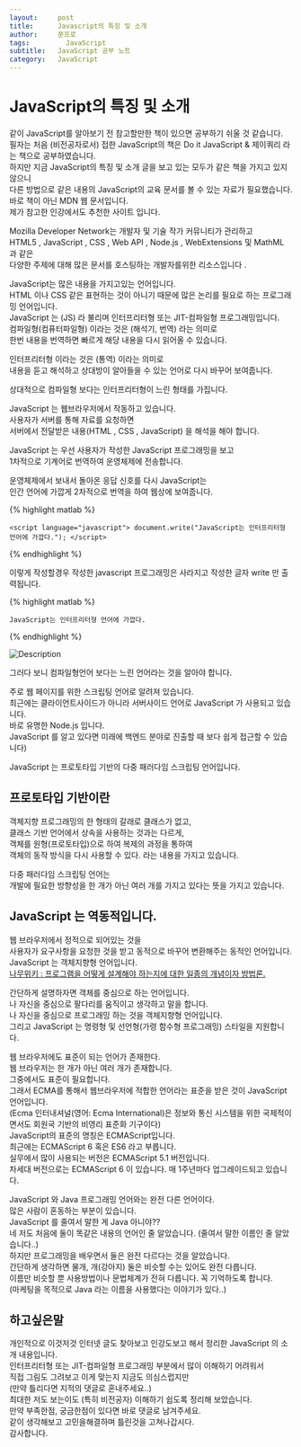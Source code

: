 ```yaml
---
layout:     post
title:      Javascript의 특징 및 소개
author:     쭌프로
tags: 		  JavaScript
subtitle:   JavaScript 공부 노트
category:   JavaScript
---
```

<!-- Start Writing Below in Markdown -->

# JavaScript의 특징 및 소개

<p>
  같이 JavaScript를 알아보기 전 참고할만한 책이 있으면 공부하기 쉬울 것 같습니다.<br/>
  필자는 처음 (비전공자로서) 접한 JavaScript의 책은 Do it JavaScript & 제이쿼리 라는 책으로 공부하였습니다.<br/>
  하지만 지금 JavaScript의 특징 및 소개 글을 보고 있는 모두가 같은 책을 가지고 있지 않으니<br/>
  다른 방법으로 같은 내용의 JavaScript의 교육 문서를 볼 수 있는 자료가 필요했습니다.<br/>
  바로 책이 아닌 MDN 웹 문서입니다.<br/>
  제가 참고한 인강에서도 추천한 사이트 입니다.
</p>

<p>
  Mozilla Developer Network는 개발자 및 기술 작가 커뮤니티가 관리하고 <br/>
  HTML5 , JavaScript , CSS , Web API , Node.js , WebExtensions 및 MathML 과 같은 <br/>
  다양한 주제에 대해 많은 문서를 호스팅하는 개발자를위한 리소스입니다 .
</p>

<p>
  JavaScript는 많은 내용을 가지고있는 언어입니다. <br/>
  HTML 이나 CSS 같은 표현하는 것이 아니기 때문에 많은 논리를 필요로 하는 프로그래밍 언어입니다. <br/>
  JavaScript 는 (JS) 라 불리며 인터프리터형 또는 JIT-컴파일형 프로그래밍입니다. <br/>
  컴파일형(컴퓨터파일형) 이라는 것은 (해석기, 번역) 라는 의미로 <br/>
  한번 내용을 번역하면 빠르게 해당 내용을 다시 읽어올 수 있습니다. <br/>
</p>

<p>
  인터프리터형 이라는 것은 (통역) 이라는 의미로 <br/>
  내용을 듣고 해석하고 상대방이 알아들을 수 있는 언어로 다시 바꾸어 보여줍니다.
</p>

<p>
  상대적으로 컴파일형 보다는 인터프리터형이 느린 형태를 가집니다.
</p>

<p>
  JavaScript 는 웹브라우저에서 작동하고 있습니다.<br/>
  사용자가 서버를 통해 자료를 요청하면 <br/>
  서버에서 전달받은 내용(HTML , CSS , JavaScript) 을 해석을 해야 합니다.
</p>

<p>
  JavaScript 는 우선 사용자가 작성한 JavaScript 프로그래밍을 보고 <br/>
  1차적으로 기계어로 번역하여 운영체제에 전송합니다.
</p>

<p>
  운영체제에서 보내서 돌아온 응답 신호를 다시 JavaScript는 <br/>
  인간 언어에 가깝게 2차적으로 번역을 하여 웹상에 보여줍니다.
</p>

{% highlight matlab %}

    <script language="javascript"> document.write("JavaScript는 인터프리터형 언어에 가깝다."); </script>
{% endhighlight %}

<p>
  이렇게 작성할경우 작성한 javascript 프로그래밍은 사라지고 작성한 글자 write 만 출력됩니다.
</p>

{% highlight matlab %}

    JavaScript는 인터프리터형 언어에 가깝다.
{% endhighlight %}

![Description](https://alalstjr.github.io/promotes.github.io/img/2018-08-22.png)

<p>
  그러다 보니 컴파일형언어 보다는 느린 언어라는 것을 알아야 합니다.
</p>

<p>
  주로 웹 페이지를 위한 스크립팅 언어로 알려져 있습니다. </br>
  최근에는 클라이언트사이드가 아니라 서버사이드 언어로 JavaScript 가 사용되고 있습니다. </br>
  바로 유명한 Node.js 입니다. </br>
  JavaScript 를 알고 있다면 미래에 백엔드 분야로 진출할 때 보다 쉽게 접근할 수 있습니다)
</p>

<p>
  JavaScript 는 프로토타입 기반의 다중 패러다임 스크립팅 언어입니다.
</p>

## 프로토타입 기반이란

<p>
  객체지향 프로그래밍의 한 형태의 갈래로 클래스가 없고, <br/>
  클래스 기반 언어에서 상속을 사용하는 것과는 다르게, <br/>
  객체를 원형(프로토타입)으로 하여 복제의 과정을 통하여 <br/>
  객체의 동작 방식을 다시 사용할 수 있다. 라는 내용을 가지고 있습니다.
</p>

<p>
  다중 패러다임 스크립팅 언어는 <br/>
  개발에 필요한 방향성을 한 개가 아닌 여러 개를 가지고 있다는 뜻을 가지고 있습니다.
</p>

## JavaScript 는 역동적입니다.
<p>
  웹 브라우저에서 정적으로 되어있는 것을 <br/>
  사용자가 요구사항을 요청한 것을 받고 동적으로 바꾸어 변환해주는 동적인 언어입니다. <br/>
  JavaScript 는 객체지향형 언어입니다. <br/>
  <a href="https://namu.wiki/w/%EA%B0%9D%EC%B2%B4%20%EC%A7%80%ED%96%A5%20%ED%94%84%EB%A1%9C%EA%B7%B8%EB%9E%98%EB%B0%8D">
    나무위키 : 프로그램을 어떻게 설계해야 하는지에 대한 일종의 개념이자 방법론.
  </a>
</p>

<p>
  간단하게 설명하자면 객체를 중심으로 하는 언어입니다. <br/>
  나 자신을 중심으로 팔다리를 움직이고 생각하고 말을 합니다. <br/>
  나 자신을 중심으로 프로그래밍 하는 것을 객체지향형 언어입니다. <br/>
  그리고 JavaScript 는 명령형 및 선언형(가령 함수형 프로그래밍) 스타일을 지원합니다.
</p>

<p>
  웹 브라우저에도 표준이 되는 언어가 존재한다. <br/>
  웹 브라우저는 한 개가 아닌 여러 개가 존재합니다. <br/>
  그중에서도 표준이 필요합니다. <br/>
  그래서 ECMA를 통해서 웹브라우저에 적합한 언어라는 표준을 받은 것이 JavaScript 언어입니다. <br/>
  (Ecma 인터내셔널(영어: Ecma International)은 정보와 통신 시스템을 위한 국제적이면서도 회원국 기반의 비영리 표준화 기구이다) <br/>
  JavaScript의 표준의 명칭은 ECMAScript입니다. <br/>
  최근에는 ECMAScript 6 혹은 ES6 라고 부릅니다. <br/>
  실무에서 많이 사용되는 버전은 ECMAScript 5.1 버전입니다. <br/>
  차세대 버전으로는 ECMAScript 6 이 있습니다. 매 1주년마다 업그레이드되고 있습니다.
</p>

<p>
  JavaScript 와 Java 프로그래밍 언어와는 완전 다른 언어이다. <br/>
  많은 사람이 혼동하는 부분이 있습니다. <br/>
  JavaScript 를 줄여서 말한 게 Java 아니야?? <br/>
  네 저도 처음에 둘이 똑같은 내용의 언어인 줄 알았습니다. (줄여서 말한 이름인 줄 알았습니다..) <br/>
  하지만 프로그래밍을 배우면서 둘은 완전 다르다는 것을 알았습니다. <br/>
  간단하게 생각하면 물개, 개(강아지) 둘은 비슷할 수는 있어도 완전 다릅니다. <br/>
  이름만 비슷할 뿐 사용방법이나 문법체계가 전혀 다릅니다. 꼭 기억하도록 합니다. <br/>
  (마케팅을 목적으로 Java 라는 이름을 사용했다는 이야기가 있다..)
</p>

## 하고싶은말

<p>
  개인적으로 이것저것 인터넷 글도 찾아보고 인강도보고 해서 정리한 JavaScript 의 소개 내용입니다. <br/>
  인터프리터형 또는 JIT-컴파일형 프로그래밍 부분에서 많이 이해하기 어려워서 <br/>
  직접 그림도 그려보고 이게 맞는지 지금도 의심스럽지만 <br/>
  (만약 틀리다면 지적의 댓글로 혼내주세요..) <br/>
  최대한 저도 보는이도 (특히 비전공자) 이해하기 쉽도록 정리해 보았습니다. <br/>
  만약 부족한점, 궁금한점이 있다면 바로 댓글로 남겨주세요. <br/>
  같이 생각해보고 고민을해결하며 틀린것을 고쳐나갑시다. <br/>
  감사합니다.
</p>
